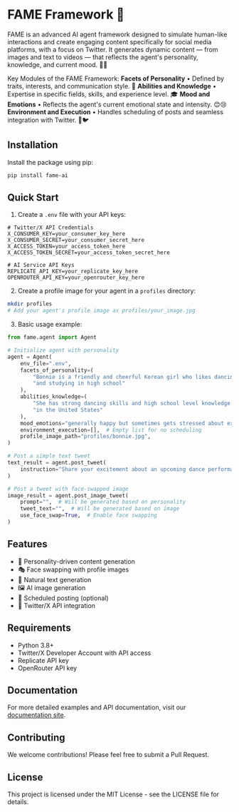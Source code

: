 # FAME Framework 🚀

FAME is an advanced AI agent framework designed to simulate human-like interactions and create engaging content specifically for social media platforms, with a focus on Twitter. It generates dynamic content — from images and text to videos — that reflects the agent's personality, knowledge, and current mood. 🎨📝

Key Modules of the FAME Framework:
**Facets of Personality**
•⁠ ⁠Defined by traits, interests, and communication style. 🎨
**Abilities and Knowledge**
•⁠ ⁠Expertise in specific fields, skills, and experience level. 🎓
**Mood and Emotions**
•⁠ ⁠Reflects the agent's current emotional state and intensity. 😊😢
**Environment and Execution**
•⁠ ⁠Handles scheduling of posts and seamless integration with Twitter. 📅🐦

## Installation

Install the package using pip:

```bash
pip install fame-ai
```

## Quick Start

1. Create a `.env` file with your API keys:

```env
# Twitter/X API Credentials
X_CONSUMER_KEY=your_consumer_key_here
X_CONSUMER_SECRET=your_consumer_secret_here
X_ACCESS_TOKEN=your_access_token_here
X_ACCESS_TOKEN_SECRET=your_access_token_secret_here

# AI Service API Keys
REPLICATE_API_KEY=your_replicate_key_here
OPENROUTER_API_KEY=your_openrouter_key_here
```

2. Create a profile image for your agent in a `profiles` directory:

```bash
mkdir profiles
# Add your agent's profile image as profiles/your_image.jpg
```

3. Basic usage example:

```python
from fame.agent import Agent

# Initialize agent with personality
agent = Agent(
    env_file=".env",
    facets_of_personality=(
        "Bonnie is a friendly and cheerful Korean girl who likes dancing "
        "and studying in high school"
    ),
    abilities_knowledge=(
        "She has strong dancing skills and high school level knowledge "
        "in the United States"
    ),
    mood_emotions="generally happy but sometimes gets stressed about exams",
    environment_execution=[],  # Empty list for no scheduling
    profile_image_path="profiles/bonnie.jpg",
)

# Post a simple text tweet
text_result = agent.post_tweet(
    instruction="Share your excitement about an upcoming dance performance"
)

# Post a tweet with face-swapped image
image_result = agent.post_image_tweet(
    prompt="",  # Will be generated based on personality
    tweet_text="",  # Will be generated based on image
    use_face_swap=True,  # Enable face swapping
)
```

## Features

- 🤖 Personality-driven content generation
- 🎭 Face swapping with profile images
- 📝 Natural text generation
- 🖼️ AI image generation
- 📅 Scheduled posting (optional)
- 🔄 Twitter/X API integration

## Requirements

- Python 3.8+
- Twitter/X Developer Account with API access
- Replicate API key
- OpenRouter API key

## Documentation

For more detailed examples and API documentation, visit our [documentation site](https://docs.getfame.ai).

## Contributing

We welcome contributions! Please feel free to submit a Pull Request.

## License

This project is licensed under the MIT License - see the LICENSE file for details.

